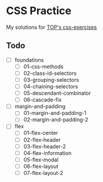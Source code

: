 # CSS Practice
My solutions for [TOP's css-exercises](https://github.com/TheOdinProject/css-exercises)

## Todo
- [ ] foundations
    - [ ] 01-css-methods
    - [ ] 02-class-id-selectors
    - [ ] 03-grouping-selectors
    - [ ] 04-chaining-selectors
    - [ ] 05-descendant-combinator
    - [ ] 06-cascade-fix
- [ ] margin-and-padding
    - [ ] 01-margin-and-padding-1
    - [ ] 02-margin-and-padding-2
- [ ] flex
    - [ ] 01-flex-center
    - [ ] 02-flex-header
    - [ ] 03-flex-header-2
    - [ ] 04-flex-information
    - [ ] 05-flex-modal
    - [ ] 06-flex-layout
    - [ ] 07-flex-layout-2